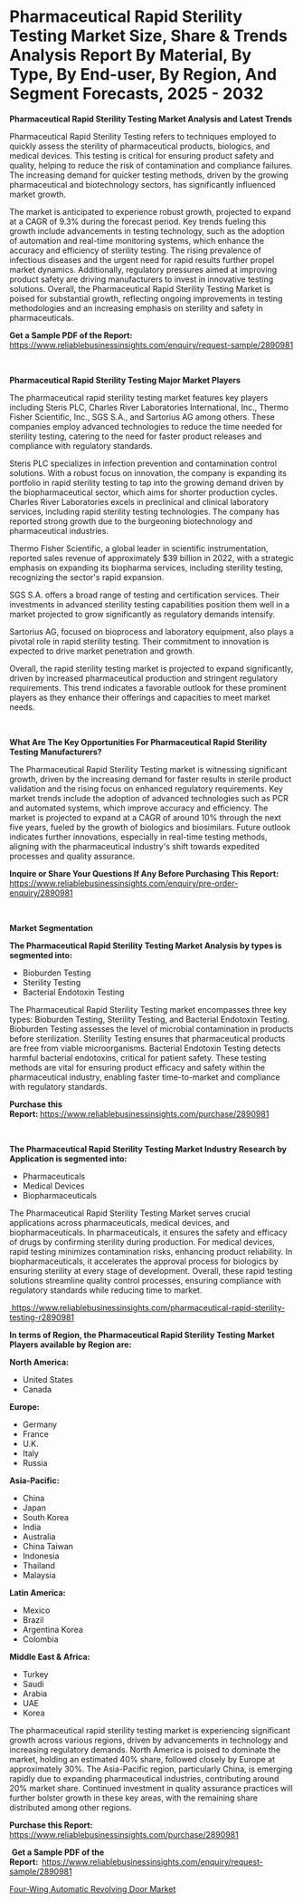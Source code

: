 <p><h1>Pharmaceutical Rapid Sterility Testing Market Size, Share & Trends Analysis Report By Material, By Type, By End-user, By Region, And Segment Forecasts, 2025 - 2032</h1></p><p><strong>Pharmaceutical Rapid Sterility Testing Market Analysis and Latest Trends</strong></p>
<p><p>Pharmaceutical Rapid Sterility Testing refers to techniques employed to quickly assess the sterility of pharmaceutical products, biologics, and medical devices. This testing is critical for ensuring product safety and quality, helping to reduce the risk of contamination and compliance failures. The increasing demand for quicker testing methods, driven by the growing pharmaceutical and biotechnology sectors, has significantly influenced market growth.</p><p>The market is anticipated to experience robust growth, projected to expand at a CAGR of 9.3% during the forecast period. Key trends fueling this growth include advancements in testing technology, such as the adoption of automation and real-time monitoring systems, which enhance the accuracy and efficiency of sterility testing. The rising prevalence of infectious diseases and the urgent need for rapid results further propel market dynamics. Additionally, regulatory pressures aimed at improving product safety are driving manufacturers to invest in innovative testing solutions. Overall, the Pharmaceutical Rapid Sterility Testing Market is poised for substantial growth, reflecting ongoing improvements in testing methodologies and an increasing emphasis on sterility and safety in pharmaceuticals.</p></p>
<p><strong>Get a Sample PDF of the Report:&nbsp;</strong> <a href="https://www.reliablebusinessinsights.com/enquiry/request-sample/2890981?utm_campaign=2779&utm_medium=2&utm_source=Github&utm_content=ia&utm_term=14032025&utm_id=pharmaceutical-rapid-sterility-testing">https://www.reliablebusinessinsights.com/enquiry/request-sample/2890981</a></p>
<p>&nbsp;</p>
<p><strong>Pharmaceutical Rapid Sterility Testing Major Market Players</strong></p>
<p><p>The pharmaceutical rapid sterility testing market features key players including Steris PLC, Charles River Laboratories International, Inc., Thermo Fisher Scientific, Inc., SGS S.A., and Sartorius AG among others. These companies employ advanced technologies to reduce the time needed for sterility testing, catering to the need for faster product releases and compliance with regulatory standards.</p><p>Steris PLC specializes in infection prevention and contamination control solutions. With a robust focus on innovation, the company is expanding its portfolio in rapid sterility testing to tap into the growing demand driven by the biopharmaceutical sector, which aims for shorter production cycles. Charles River Laboratories excels in preclinical and clinical laboratory services, including rapid sterility testing technologies. The company has reported strong growth due to the burgeoning biotechnology and pharmaceutical industries.</p><p>Thermo Fisher Scientific, a global leader in scientific instrumentation, reported sales revenue of approximately $39 billion in 2022, with a strategic emphasis on expanding its biopharma services, including sterility testing, recognizing the sector's rapid expansion.</p><p>SGS S.A. offers a broad range of testing and certification services. Their investments in advanced sterility testing capabilities position them well in a market projected to grow significantly as regulatory demands intensify.</p><p>Sartorius AG, focused on bioprocess and laboratory equipment, also plays a pivotal role in rapid sterility testing. Their commitment to innovation is expected to drive market penetration and growth.</p><p>Overall, the rapid sterility testing market is projected to expand significantly, driven by increased pharmaceutical production and stringent regulatory requirements. This trend indicates a favorable outlook for these prominent players as they enhance their offerings and capacities to meet market needs.</p></p>
<p>&nbsp;</p>
<p><strong>What Are The Key Opportunities For Pharmaceutical Rapid Sterility Testing Manufacturers?</strong></p>
<p><p>The Pharmaceutical Rapid Sterility Testing market is witnessing significant growth, driven by the increasing demand for faster results in sterile product validation and the rising focus on enhanced regulatory requirements. Key market trends include the adoption of advanced technologies such as PCR and automated systems, which improve accuracy and efficiency. The market is projected to expand at a CAGR of around 10% through the next five years, fueled by the growth of biologics and biosimilars. Future outlook indicates further innovations, especially in real-time testing methods, aligning with the pharmaceutical industry's shift towards expedited processes and quality assurance.</p></p>
<p><strong>Inquire or Share Your Questions If Any Before Purchasing This Report:</strong> <a href="https://www.reliablebusinessinsights.com/enquiry/pre-order-enquiry/2890981?utm_campaign=2779&utm_medium=2&utm_source=Github&utm_content=ia&utm_term=14032025&utm_id=pharmaceutical-rapid-sterility-testing">https://www.reliablebusinessinsights.com/enquiry/pre-order-enquiry/2890981</a></p>
<p>&nbsp;</p>
<p><strong>Market Segmentation</strong></p>
<p><strong>The Pharmaceutical Rapid Sterility Testing Market Analysis by types is segmented into:</strong></p>
<p><ul><li>Bioburden Testing</li><li>Sterility Testing</li><li>Bacterial Endotoxin Testing</li></ul></p>
<p><p>The Pharmaceutical Rapid Sterility Testing market encompasses three key types: Bioburden Testing, Sterility Testing, and Bacterial Endotoxin Testing. Bioburden Testing assesses the level of microbial contamination in products before sterilization. Sterility Testing ensures that pharmaceutical products are free from viable microorganisms. Bacterial Endotoxin Testing detects harmful bacterial endotoxins, critical for patient safety. These testing methods are vital for ensuring product efficacy and safety within the pharmaceutical industry, enabling faster time-to-market and compliance with regulatory standards.</p></p>
<p><strong>Purchase this Report:&nbsp;</strong><a href="https://www.reliablebusinessinsights.com/purchase/2890981?utm_campaign=2779&utm_medium=2&utm_source=Github&utm_content=ia&utm_term=14032025&utm_id=pharmaceutical-rapid-sterility-testing">https://www.reliablebusinessinsights.com/purchase/2890981</a></p>
<p>&nbsp;</p>
<p><strong>The Pharmaceutical Rapid Sterility Testing Market Industry Research by Application is segmented into:</strong></p>
<p><ul><li>Pharmaceuticals</li><li>Medical Devices</li><li>Biopharmaceuticals</li></ul></p>
<p><p>The Pharmaceutical Rapid Sterility Testing Market serves crucial applications across pharmaceuticals, medical devices, and biopharmaceuticals. In pharmaceuticals, it ensures the safety and efficacy of drugs by confirming sterility during production. For medical devices, rapid testing minimizes contamination risks, enhancing product reliability. In biopharmaceuticals, it accelerates the approval process for biologics by ensuring sterility at every stage of development. Overall, these rapid testing solutions streamline quality control processes, ensuring compliance with regulatory standards while reducing time to market.</p></p>
<p><a href="https://www.reliablebusinessinsights.com/pharmaceutical-rapid-sterility-testing-r2890981?utm_campaign=2779&utm_medium=2&utm_source=Github&utm_content=ia&utm_term=14032025&utm_id=pharmaceutical-rapid-sterility-testing">&nbsp;https://www.reliablebusinessinsights.com/pharmaceutical-rapid-sterility-testing-r2890981</a></p>
<p><strong>In terms of Region, the Pharmaceutical Rapid Sterility Testing Market Players available by Region are:</strong></p>
<p>
    <p> <strong> North America: </strong>
        <ul>
            <li>United States</li>
            <li>Canada</li>
        </ul>
        </p> 
    <p> <strong> Europe: </strong>
        <ul>
            <li>Germany</li>
            <li>France</li>
            <li>U.K.</li>
            <li>Italy</li>
            <li>Russia</li>
        </ul>
        </p> 
    <p> <strong> Asia-Pacific: </strong>
        <ul>
            <li>China</li>
            <li>Japan</li>
            <li>South Korea</li>
            <li>India</li>
            <li>Australia</li>
            <li>China Taiwan</li>
            <li>Indonesia</li>
            <li>Thailand</li>
            <li>Malaysia</li>
        </ul>
        </p> 
    <p> <strong> Latin America: </strong>
        <ul>
            <li>Mexico</li>
            <li>Brazil</li>
            <li>Argentina Korea</li>
            <li>Colombia</li>
        </ul>
        </p> 
    <p> <strong> Middle East & Africa: </strong>
        <ul>
            <li>Turkey</li>
            <li>Saudi</li>
            <li>Arabia</li>
            <li>UAE</li>
            <li>Korea</li>
        </ul>
    </p>
    </p>
<p><p>The pharmaceutical rapid sterility testing market is experiencing significant growth across various regions, driven by advancements in technology and increasing regulatory demands. North America is poised to dominate the market, holding an estimated 40% share, followed closely by Europe at approximately 30%. The Asia-Pacific region, particularly China, is emerging rapidly due to expanding pharmaceutical industries, contributing around 20% market share. Continued investment in quality assurance practices will further bolster growth in these key areas, with the remaining share distributed among other regions.</p></p>
<p><strong>Purchase this Report: </strong><a href="https://www.reliablebusinessinsights.com/purchase/2890981?utm_campaign=2779&utm_medium=2&utm_source=Github&utm_content=ia&utm_term=14032025&utm_id=pharmaceutical-rapid-sterility-testing">https://www.reliablebusinessinsights.com/purchase/2890981</a></p>
<p>&nbsp;<strong>Get a Sample PDF of the Report:&nbsp;&nbsp;</strong><a href="https://www.reliablebusinessinsights.com/enquiry/request-sample/2890981?utm_campaign=2779&utm_medium=2&utm_source=Github&utm_content=ia&utm_term=14032025&utm_id=pharmaceutical-rapid-sterility-testing">https://www.reliablebusinessinsights.com/enquiry/request-sample/2890981</a></p>
<p><strong></strong></p>
<p><p><a href="https://github.com/seyalshudae7/Market-Research-Report-List-1/blob/main/four-wing-automatic-revolving-door-market.md?utm_campaign=2779&utm_medium=2&utm_source=Github&utm_content=ia&utm_term=14032025&utm_id=pharmaceutical-rapid-sterility-testing">Four-Wing Automatic Revolving Door Market</a></p></p>